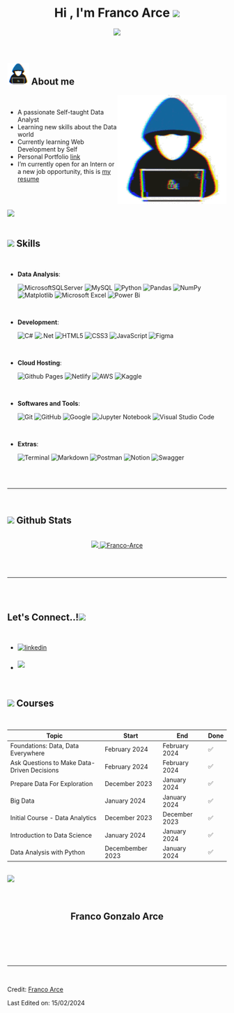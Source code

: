 
<h1 align="center"><b>Hi , I'm Franco Arce </b><img src="https://media.giphy.com/media/hvRJCLFzcasrR4ia7z/giphy.gif" width="35"></h1>
<!--  -->
<p align="center">
  <a href="https://github.com/Franco-Arce/readme-typing-svg"><img src="https://readme-typing-svg.herokuapp.com?font=Time+New+Roman&color=cyan&size=25&center=true&vCenter=true&width=600&height=100&lines=&diamond;Franco+Arce&diamond;++;Self-taught+.NET+Developer;Data+Analyst;Active+Learner/Researcher,;Love+to+learn+new+stuffs"></a>
</p>


<br>



	
## <picture><img src = "https://raw.githubusercontent.com/0xAbdulKhalid/0xAbdulKhalid/main/assets/mdImages/about_me.gif" width = 50px></picture> **About me**

<picture> <img align="right" src="https://raw.githubusercontent.com/0xAbdulKhalid/0xAbdulKhalid/main/assets/mdImages/about_me.gif" width = 250px></picture>

<br>

- A passionate Self-taught Data Analyst
- Learning new skills about the Data world
- Currently learning Web Development by Self
- Personal Portfolio [link](https://portfolio-francoarce.netlify.app/#home)
- I’m currently open for an Intern or a new job opportunity, this is [my resume](https://drive.google.com/file/d/14wusdQl7rcW4Ovq3wsfOajXCgSg8ZZnx/view)

<br><br>

<img src="https://user-images.githubusercontent.com/73097560/115834477-dbab4500-a447-11eb-908a-139a6edaec5c.gif"><br><br>

## <img src="https://media2.giphy.com/media/QssGEmpkyEOhBCb7e1/giphy.gif?cid=ecf05e47a0n3gi1bfqntqmob8g9aid1oyj2wr3ds3mg700bl&rid=giphy.gif" width ="25"><b> Skills</b>
<br>

<p align="center">

- **Data Analysis**:
    
    ![MicrosoftSQLServer](https://img.shields.io/badge/Microsoft%20SQL%20Server-CC2927?style=for-the-badge&logo=microsoft%20sql%20server&logoColor=white)
    ![MySQL](https://img.shields.io/badge/mysql-%2300f.svg?style=for-the-badge&logo=mysql&logoColor=white)
    ![Python](https://img.shields.io/badge/Python%20-%2314354C.svg?style=for-the-badge&logo=python&logoColor=white)
    ![Pandas](https://img.shields.io/badge/pandas-%23150458.svg?style=for-the-badge&logo=pandas&logoColor=white)
    ![NumPy](https://img.shields.io/badge/numpy-%23013243.svg?style=for-the-badge&logo=numpy&logoColor=white)
    ![Matplotlib](https://img.shields.io/badge/Matplotlib-%23ffffff.svg?style=for-the-badge&logo=Matplotlib&logoColor=black)
    ![Microsoft Excel](https://img.shields.io/badge/Microsoft_Excel-217346?style=for-the-badge&logo=microsoft-excel&logoColor=white)
    ![Power Bi](https://img.shields.io/badge/power_bi-F2C811?style=for-the-badge&logo=powerbi&logoColor=black)

<br>   
    
- **Development**:
  
   ![C#](https://img.shields.io/badge/c%23-%23239120.svg?style=for-the-badge&logo=csharp&logoColor=white)
   ![.Net](https://img.shields.io/badge/.NET-5C2D91?style=for-the-badge&logo=.net&logoColor=white)
   ![HTML5](https://img.shields.io/badge/HTML5%20-%23E34F26.svg?style=for-the-badge&logo=html5&logoColor=white)
   ![CSS3](https://img.shields.io/badge/CSS%20-%231572B6.svg?style=for-the-badge&logo=css3&logoColor=white)
   ![JavaScript](https://img.shields.io/badge/JavaScript%20-%23F7DF1E.svg?style=for-the-badge&logo=javascript&logoColor=black)
  ![Figma](https://img.shields.io/badge/figma-%23F24E1E.svg?style=for-the-badge&logo=figma&logoColor=white)

<br>

- **Cloud Hosting**:

    ![Github Pages](https://img.shields.io/badge/GitHub%20Pages-%23327FC7.svg?style=for-the-badge&logo=github&logoColor=white)
    ![Netlify](https://img.shields.io/badge/netlify-%23000000.svg?style=for-the-badge&logo=netlify&logoColor=#00C7B7)
    ![AWS](https://img.shields.io/badge/AWS-%23FF9900.svg?style=for-the-badge&logo=amazon-aws&logoColor=white)
    ![Kaggle](https://img.shields.io/badge/Kaggle-035a7d?style=for-the-badge&logo=kaggle&logoColor=white)
    
<br>

- **Softwares and Tools**:

    ![Git](https://img.shields.io/badge/git-%23F05033.svg?style=for-the-badge&logo=git&logoColor=white)
    ![GitHub](https://img.shields.io/badge/github-%23121011.svg?style=for-the-badge&logo=github&logoColor=white)
    ![Google](https://img.shields.io/badge/google-%234285F4.svg?style=for-the-badge&logo=google&logoColor=white)
    ![Jupyter Notebook](https://img.shields.io/badge/jupyter-%23FA0F00.svg?style=for-the-badge&logo=jupyter&logoColor=white)
    ![Visual Studio Code](https://img.shields.io/badge/Visual%20Studio%20Code-0078d7.svg?style=for-the-badge&logo=visual-studio-code&logoColor=white)

<br>

- **Extras**:

    ![Terminal](https://img.shields.io/badge/Terminal-%23054020?style=for-the-badge&logo=gnu-bash&logoColor=white)
    ![Markdown](https://img.shields.io/badge/markdown-%23000000.svg?style=for-the-badge&logo=markdown&logoColor=white)
    ![Postman](https://img.shields.io/badge/Postman-FF6C37?style=for-the-badge&logo=postman&logoColor=white)
    ![Notion](https://img.shields.io/badge/Notion-%23000000.svg?style=for-the-badge&logo=notion&logoColor=white)
    ![Swagger](https://img.shields.io/badge/-Swagger-%23Clojure?style=for-the-badge&logo=swagger&logoColor=white)


</p>

<br>
<br>

-----

<br>


## <img src="https://media.giphy.com/media/iY8CRBdQXODJSCERIr/giphy.gif" width="35"><b> Github Stats </b>
<br>

<div align="center">

<a href="https://github.com/Franco-Arce/">
<img src="https://github-readme-stats.vercel.app/api?username=Franco-Arce&include_all_commits=true&count_private=true&show_icons=true&line_height=20&title_color=7A7ADB&icon_color=2234AE&text_color=D3D3D3&bg_color=0,000000,130F40" width="450"/>
  <img src="https://github-readme-stats.vercel.app/api/top-langs?username=Franco-Arce&show_icons=true&locale=en&layout=compact&line_height=20&title_color=7A7ADB&icon_color=2234AE&text_color=D3D3D3&bg_color=0,000000,130F40" width="375"  alt="Franco-Arce"/>

</a>
</div>

<br>
<br>
<br>

-----

<br>
<br>

## <b> Let's Connect..!</b><img src="https://github.com/Franco-Arce/Franco-Arce/raw/main/assets/mdImages/handshake.gif" width ="80">
<br>
<div align='left'>

<ul>

<li>
<a href="https://www.linkedin.com/in/franco-arce-37a83a220/" target="_blank">
<img src="https://img.shields.io/badge/linkedin:  Franco-Arce-%2300acee.svg?color=405DE6&style=for-the-badge&logo=linkedin&logoColor=white" alt=linkedin style="margin-bottom: 5px;"/>
</a>
</li>

<br>

<li>
<a href="mailto:francogonzaloarce@gmail.com" target="_blank">
<img src="https://img.shields.io/badge/gmail:  Franco-Arce-%23EA4335.svg?style=for-the-badge&logo=gmail&logoColor=white" t=mail style="margin-bottom: 5px;" />
</a>
</li>
	
</ul>
</div>
<br>

## <img src="https://media.giphy.com/media/iY8CRBdQXODJSCERIr/giphy.gif" width="35"> <b>Courses</b>
<br>

| Topic                                             | Start          | End            | Done  |
|---------------------------------------------------|----------------|----------------|-------|
| Foundations: Data, Data Everywhere               | February 2024   | February 2024  | ✅     |
| Ask Questions to Make Data-Driven Decisions      | February 2024   | February 2024  | ✅     |
| Prepare Data For Exploration                     | December 2023   | January 2024   | ✅     |
| Big Data                                         | January 2024    | January 2024   | ✅     |
| Initial Course - Data Analytics                  | December 2023   | December 2023  | ✅     |
| Introduction to Data Science                     | January 2024    | January 2024   | ✅     |
| Data Analysis with Python                        | Decembember 2023| January 2024   | ✅     |

<br>
<img src="https://user-images.githubusercontent.com/73097560/115834477-dbab4500-a447-11eb-908a-139a6edaec5c.gif">
<br>
<br>
<br>

<div align='center'>

## <b>Franco Gonzalo Arce</b>

</div>
<br>
<br>
<br>
<br>

---

<br>

Credit: [Franco Arce](https://github.com/Franco-Arce)

Last Edited on: 15/02/2024

